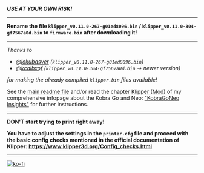 ***USE AT YOUR OWN RISK!***

---

**Rename the file `klipper_v0.11.0-267-g01ed8096.bin` / `klipper_v0.11.0-304-gf7567a0d.bin` to `firmware.bin` after downloading it!**  

---

*Thanks to*  
- *@[jokubasver](https://github.com/jokubasver) (`klipper_v0.11.0-267-g01ed8096.bin`)*  
- *@[kcalbxof](https://github.com/kcalbxof) (`klipper_v0.11.0-304-gf7567a0d.bin` -> newer version)*

*for making the already compiled `klipper.bin` files available!*  

See the [main readme file](../README.md) and/or read the chapter [Klipper (Mod)](https://1coderookie.github.io/KobraGoNeoInsights/firmware/fw_klipper/) of my comprehensive infopage about the Kobra Go and Neo: ["KobraGoNeo Insights"](https://1coderookie.github.io/KobraGoNeoInsights/) for further instructions.

---

**DON'T start trying to print right away!**  
  
**You have to adjust the settings in the `printer.cfg` file and proceed with the basic config checks mentioned in the official documentation of Klipper: https://www.klipper3d.org/Config_checks.html**

---

[![ko-fi](https://ko-fi.com/img/githubbutton_sm.svg)](https://ko-fi.com/U6U5NPB51)  
